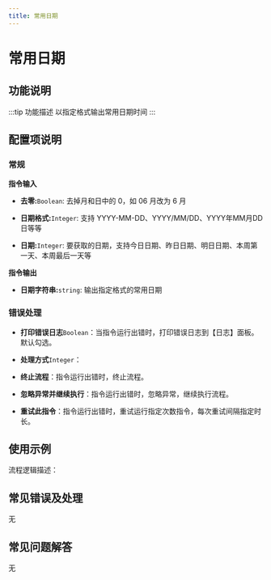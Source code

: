 ```yaml
---
title: 常用日期
---
```


# 常用日期

## 功能说明

:::tip 功能描述
以指定格式输出常用日期时间
:::

## 配置项说明

### 常规

**指令输入**

- **去零:**`Boolean`: 去掉月和日中的 0，如 06 月改为 6 月

- **日期格式:**`Integer`: 支持 YYYY-MM-DD、YYYY/MM/DD、YYYY年MM月DD日等等

- **日期:**`Integer`: 要获取的日期，支持今日日期、昨日日期、明日日期、本周第一天、本周最后一天等


**指令输出**

- **日期字符串:**`string`: 输出指定格式的常用日期

### 错误处理

- **打印错误日志**`Boolean`：当指令运行出错时，打印错误日志到【日志】面板。默认勾选。

- **处理方式**`Integer`：

 - **终止流程**：指令运行出错时，终止流程。

 - **忽略异常并继续执行**：指令运行出错时，忽略异常，继续执行流程。

 - **重试此指令**：指令运行出错时，重试运行指定次数指令，每次重试间隔指定时长。

## 使用示例

流程逻辑描述：

## 常见错误及处理

无

## 常见问题解答

无

